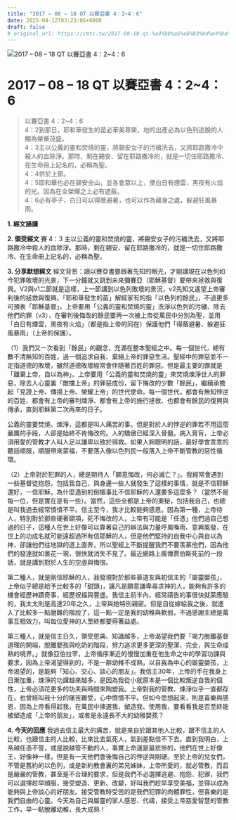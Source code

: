 ```yaml
---
title: "2017 – 08 – 18 QT 以賽亞書 4：2~4：6"
date: 2025-04-12T03:23:06+0800
draft: false
# original_url: https://cmtc.tw/2017-08-18-qt-%e4%bb%a5%e8%b3%bd%e4%ba%9e%e6%9b%b8-4%ef%bc%9a24%ef%bc%9a6
---
```


![2017 – 08 – 18 QT 以賽亞書 4：2\~4：6](/images/qt.jpg   "2017 – 08 – 18 QT 以賽亞書 4：2\~4：6")

# 2017 – 08 – 18 QT 以賽亞書 4：2\~4：6

> 以賽亞書 4：2\~4：6  
> 4：2到那日，耶和華發生的苗必華美尊榮，地的出產必為以色列逃脫的人顯為榮華茂盛。  
> 4：3主以公義的靈和焚燒的靈，將錫安女子的污穢洗去，又將耶路撒冷中殺人的血除淨。那時，剩在錫安、留在耶路撒冷的，就是一切住耶路撒冷、在生命冊上記名的，必稱為聖。  
> 4：4併於上節。  
> 4：5耶和華也必在錫安全山，並各會眾以上，使白日有煙雲，黑夜有火焰的光。因為在全榮耀之上必有遮蔽。  
> 4：6必有亭子，白日可以得蔭避暑，也可以作為藏身之處，躲避狂風暴雨。

**1. 經文誦讀**

**2. 領受經文**
賽 4：3 主以公義的靈和焚燒的靈，將錫安女子的污穢洗去，又將耶路撒冷中殺人的血除淨。那時，剩在錫安、留在耶路撒冷的，就是一切住耶路撒冷、在生命冊上記名的，必稱為聖。

**3. 分享默想經文**
經文背景：讀以賽亞書要跟著先知的眼光，才剛講現在以色列如今犯罪敗壞的光景，下一分鐘就又跳到未來彌賽亞（耶穌基督）要帶來拯救與復興。V2與v1二節就是這樣，上一節講到以色列敗壞的景況，v2先知又遙望上帝審判後的拯救與復興。「耶和華發生的苗」解經家有的指「以色列的餘民」，不過更多可預表「耶穌基督」。上帝要用「公義的靈和焚燒的靈」洗淨以色列的污穢、除去他們的罪（v3），在審判後悔改的餘民要再一次被上帝從萬民中分別為聖，並用「白日有煙雲，黑夜有火焰」（都是指上帝的同在）保護他們「得蔭避暑、躲避狂風暴雨」（上帝的保護）。

（1）我們又一次看到「餘民」的觀念，充滿在整本聖經之中。每一個世代，總有數不清無知的百姓，過一個追求自我、棄絕上帝的罪惡生活。聖經中的罪惡並不一定指道德的敗壞，雖然道德敗壞經常會伴隨著百姓的罪惡。但是最主要的罪就是「離棄上帝，自以為神」。上帝要用「公義的靈和焚燒的靈」來焚燒煉淨世人的罪惡，除去人心靈裏「敵擋上帝」的罪惡成份，留下悔改的少數「餘民」，繼續承擔起「見證上帝、傳揚上帝、榮耀上帝」的世代使命。每一個世代，都會有無知悖逆的百姓、都會有上帝的審判煉淨、都會有上帝的施行拯救、也都會有餘民的復興與傳承，直到耶穌第二次再來的日子。

公義的靈要焚燒、煉淨，這都是叫人痛苦的事。但是對於人的悖逆的罪若不用這麼嚴厲的手段，人卻是始終不肯悔改的。人的驕傲已經深入骨髓，病入膏肓，上帝必須用愛的管教才人叫人足以謙卑以致於得救。如果人夠聰明的話，最好學會乖乖的聽話順服，順服帶來蒙福，不要落入像以色列民一般落入上帝不斷管教的惡性循環。

（2）上帝對於犯罪的人，總是期待人「願意悔改，何必滅亡？」。我經常會遇到一些基督徒抱怨，包括我自己，與身邊一些人就發生了這樣的事情，就是不信耶穌還好，一信耶穌，為什麼遇到的倒楣事比不信耶穌的人還要多這麼多？（當然不是每一位，但是實在是有一些）。當然，這些全都是上帝的奧秘，包括我自己，也總是叫我過去經常憤憤不平。信主至今，我才比較能夠感恩。因為第一種，上帝待人，特別對於那些硬著頸項，死不悔改的人，上帝有可能是「任憑」他們過自己想過的日子，這種人在世上好像可以靠著自己的辦法與力量呼風喚雨、意興風發，在世上的功成名就可能遠超過所有信耶穌的人，但是他們堅持的自我中心與自以為神，卻讓他們往地獄的道上直奔，所以聖經上不斷提醒我們不要羡慕他們，因為他們的發達就如曇花一現，很快就消失不見了。最近網路上瘋傳賈伯斯死前的一段話，就是講到對於人生的空虛與悔恨。

第二種人，就是剛信耶穌的人，我發現對於那些慕道友與初信主的「屬靈嬰孩」，上帝似乎總是給予比較多的「甜頭」，讓凡是願意謙卑尋求神的人，能夠有許多的機會經歷神蹟奇事，經歷祝福與豐盛。我信主前半內，經常禱告的事很快就蒙應驗的，我太太則是高達20年之久，上帝與她特別親密。但是自從嫁給我之後，就進入了比較多一點磨難的階段了，這一點一定是我的幼稚與軟弱，不過感謝主總是萬事互相效力，叫每位愛神的人至終都要得著益處。

第三種人，就是信主日久，領受恩典、知識越多，上帝渴望我們要「竭力脫離基督道理的開端，脫離嬰孩與吃奶的階段，努力追求更多更深的聖潔、完全，與生命成熟的境界。」就像亞伯拉罕，上帝循序漸近的慢慢加重在他生命之中的學習功課與要求，因為上帝渴望得到的，不是一群幼稚不成熟，以自我為中心的屬靈嬰孩，上帝渴望的，是能夠「知心、交心、談心的朋友」。我信主30年，上帝的手在我身上日漸加重，煉淨的功課越來越多，是因為我從小就原本是一個比較叛逆自我的個性，上帝必須花更多的功夫與時間來陶塑我。上帝對我的管教、煉淨似乎一直都存在，也曾經叫我十分的痛苦難受，心中憤憤不平。但如今思想起來，則是喜樂與感恩，因為上帝看得起我，在萬民中揀選我、塑造我、使用我，要看看我是否至終能被塑造成「上帝的朋友」，或者是永遠長不大的幼稚嬰孩？

**4. 今天的回應**
我過去信主最大的痛苦，就是來自於跟其他人比較，跟不信主的人比較，也跟信主的人比較，比來比去氣死人，氣到差點信不下去。直到我明白，上帝越任憑不管，或是說越管不動的人，事實上命運是最悲慘的，他們在世上好像王、好像神一樣，但是有一天他們會後悔自己的悖逆與剛硬。至於上帝的兒女們，不管是舊約的以色列，或是新約教會裏的弟兄姊妹，上帝所愛的，就必管教，而且是嚴嚴的管教，甚至是不合理的要求，但是我們不必選擇逃避、抱怨、犯罪，我們可以選擇趁早順服，接受塑造、更新、改變，好叫我們趁早享受美福，並得以成為能夠與上帝談心的好朋友。接受管教時受苦的是我們犯罪的肉體罪性，但喜樂的是我們自由的心靈。今天為自己與屬靈的家人感恩、代禱，接受上帝慈愛智慧的管教工作，早一點脫離幼稚，長大成熟！
